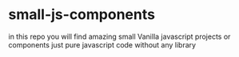 # small-js-components

in this repo you will find amazing small Vanilla javascript projects or components
just pure javascript code without any library
